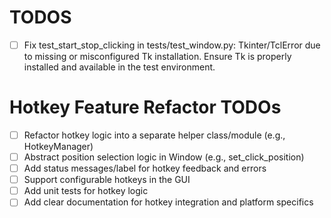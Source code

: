 # TODOS

- [ ] Fix test_start_stop_clicking in tests/test_window.py: Tkinter/TclError due to missing or misconfigured Tk installation. Ensure Tk is properly installed and available in the test environment.

# Hotkey Feature Refactor TODOs
- [ ] Refactor hotkey logic into a separate helper class/module (e.g., HotkeyManager)
- [ ] Abstract position selection logic in Window (e.g., set_click_position)
- [ ] Add status messages/label for hotkey feedback and errors
- [ ] Support configurable hotkeys in the GUI
- [ ] Add unit tests for hotkey logic
- [ ] Add clear documentation for hotkey integration and platform specifics
